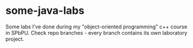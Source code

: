 # some-java-labs
Some labs I've done during my "object-oriented programming" c++ course in SPbPU.  Check repo branches - every branch contains its own laboratory project.
